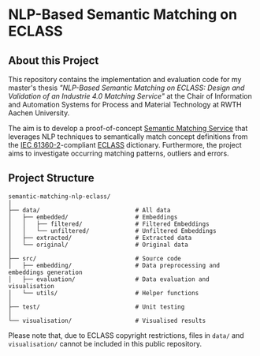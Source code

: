# NLP-Based Semantic Matching on ECLASS

## About this Project 

This repository contains the implementation and evaluation code for my master's thesis _"NLP-Based Semantic Matching on ECLASS: Design and Validation of an Industrie 4.0 Matching Service"_ at the Chair of Information and Automation Systems for Process and Material Technology at RWTH Aachen University.

The aim is to develop a proof-of-concept [Semantic Matching Service](https://github.com/s-heppner/python-semantic-matcher) that leverages NLP techniques to semantically match concept definitions from the [IEC 61360-2](https://webstore.iec.ch/en/publication/5381)-compliant [ECLASS](https://eclass.eu/en/eclass-standard/introduction) dictionary. Furthermore, the project aims to investigate occurring matching patterns, outliers and errors.

## Project Structure

```
semantic-matching-nlp-eclass/
│
├── data/                           # All data
│   ├── embedded/                   # Embeddings
│   │   ├── filtered/               # Filtered Embeddings
│   │   └── unfiltered/             # Unfiltered Embeddings
│   ├── extracted/                  # Extracted data
│   └── original/                   # Original data
│
├── src/                            # Source code
│   ├── embedding/                  # Data preprocessing and embeddings generation
│   ├── evaluation/                 # Data evaluation and visualisation
│   └── utils/                      # Helper functions
│
├── test/                           # Unit testing
│
└── visualisation/                  # Visualised results
```

Please note that, due to ECLASS copyright restrictions, files in `data/` and `visualisation/` cannot be included in this public repository.